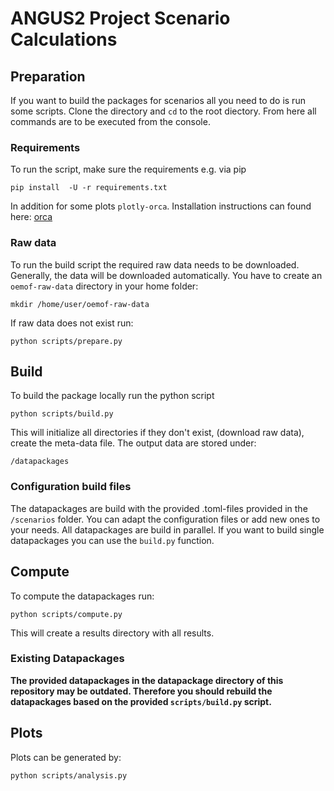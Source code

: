 # ANGUS2 Project Scenario Calculations

## Preparation

If you want to build the packages for scenarios all you need to do is run some
scripts. Clone the directory and `cd` to the root diectory. From here all
commands are to be executed from the console.

### Requirements

To run the script, make sure the requirements e.g. via pip

    pip install  -U -r requirements.txt

In addition for some plots `plotly-orca`. Installation instructions can
found here: [orca](https://github.com/plotly/orca)

### Raw data

To run the build script the required raw data needs to be downloaded. Generally,
the data will be downloaded automatically. You have to create an  `oemof-raw-data`
directory in your home folder:


    mkdir /home/user/oemof-raw-data

If raw data does not exist run:

    python scripts/prepare.py

## Build

To build the package locally run the python script

    python scripts/build.py

This will initialize all directories if they don't exist, (download raw data),
create the meta-data file. The output data are stored under:

    /datapackages

### Configuration build files

The datapackages are build with the provided .toml-files provided in the
`/scenarios` folder. You can adapt the configuration files or add new ones to
your needs. All datapackages are build in parallel. If you want to build single
datapackages you can use the `build.py` function.


## Compute

To compute the datapackages run:

    python scripts/compute.py

  This will create a results directory with all results.

### Existing Datapackages

**The provided datapackages in the datapackage directory of this repository
may be outdated. Therefore you should rebuild the datapackages based on the provided
`scripts/build.py` script.**


## Plots

Plots can be generated by:

    python scripts/analysis.py
